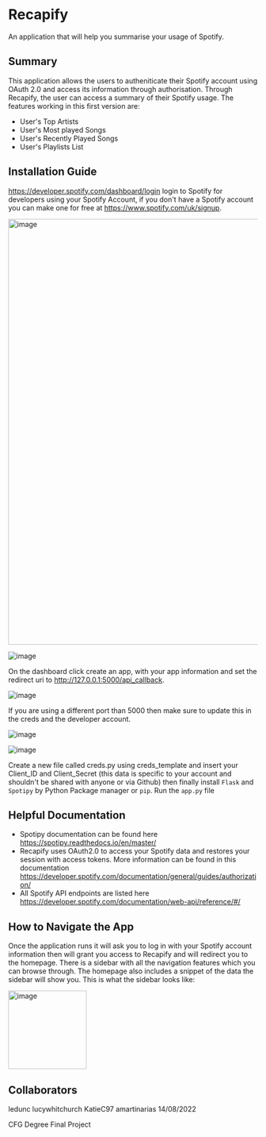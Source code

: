 # Recapify
An application that will help you summarise your usage of Spotify.

## Summary
This application allows the users to autheniticate their Spotify account using OAuth 2.0 and access its information through authorisation. Through Recapify, the user can access a summary of their Spotify usage. The features working in this first version are:

* User's Top Artists
* User's Most played Songs
* User's Recently Played Songs
* User's Playlists List

## Installation Guide
https://developer.spotify.com/dashboard/login login to Spotify for developers using your Spotify Account, if you don't have a Spotify account you can make one for free at https://www.spotify.com/uk/signup.

<img width="858" alt="image" src="https://user-images.githubusercontent.com/102866922/184502478-03ac732c-231f-478c-ba6f-a624cc028888.png">

![image](https://user-images.githubusercontent.com/102866922/184502508-1461ead8-5aac-4f49-bc53-9efcd57afe44.png)

On the dashboard click create an app, with your app information and set the redirect uri to http://127.0.0.1:5000/api_callback.

![image](https://user-images.githubusercontent.com/102866922/184502543-e9809bb9-b4c9-40f4-894f-96f071c1b43a.png)


If you are using a different port than 5000 then make sure to update this in the creds and the developer account.

![image](https://user-images.githubusercontent.com/102866922/184502565-6c0a4a1d-3b27-4369-ac9d-99e21d385c3e.png)

![image](https://user-images.githubusercontent.com/102866922/184502589-7713ee24-3e74-4cf0-9b30-7230acce931e.png)

Create a new file called creds.py using creds_template and insert your Client_ID and Client_Secret (this data is specific to your account and shouldn't be shared with anyone or via Github) then finally install `Flask` and `Spotipy` by Python Package manager or `pip`.
Run the `app.py` file

## Helpful Documentation
* Spotipy documentation can be found here https://spotipy.readthedocs.io/en/master/
* Recapify uses OAuth2.0 to access your Spotify data and restores your session with access tokens. More information can be found in this documentation https://developer.spotify.com/documentation/general/guides/authorization/
* All Spotify API endpoints are listed here https://developer.spotify.com/documentation/web-api/reference/#/

## How to Navigate the App
Once the application runs it will ask you to log in with your Spotify account information then will grant you access to Recapify and will redirect you to the homepage. There is a sidebar with all the navigation features which you can browse through. The homepage also includes a snippet of the data the sidebar will show you. This is what the sidebar looks like:

<img width="158" alt="image" src="https://user-images.githubusercontent.com/102866922/184502278-ca76176d-ce44-4d88-9b71-a642cf62a71e.png">

## Collaborators 
ledunc
lucywhitchurch
KatieC97
amartinarias
14/08/2022

CFG Degree Final Project
